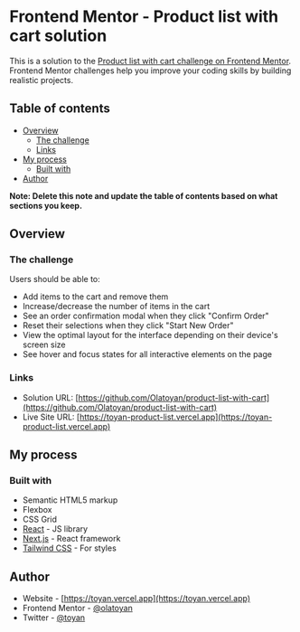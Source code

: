 # Frontend Mentor - Product list with cart solution

This is a solution to the [Product list with cart challenge on Frontend Mentor](https://www.frontendmentor.io/challenges/product-list-with-cart-5MmqLVAp_d). Frontend Mentor challenges help you improve your coding skills by building realistic projects.

## Table of contents

- [Overview](#overview)
  - [The challenge](#the-challenge)
  - [Links](#links)
- [My process](#my-process)
  - [Built with](#built-with)
- [Author](#author)

**Note: Delete this note and update the table of contents based on what sections you keep.**

## Overview

### The challenge

Users should be able to:

- Add items to the cart and remove them
- Increase/decrease the number of items in the cart
- See an order confirmation modal when they click "Confirm Order"
- Reset their selections when they click "Start New Order"
- View the optimal layout for the interface depending on their device's screen size
- See hover and focus states for all interactive elements on the page

### Links

- Solution URL: [https://github.com/Olatoyan/product-list-with-cart](https://github.com/Olatoyan/product-list-with-cart)
- Live Site URL: [https://toyan-product-list.vercel.app](https://toyan-product-list.vercel.app)

## My process

### Built with

- Semantic HTML5 markup
- Flexbox
- CSS Grid
- [React](https://reactjs.org/) - JS library
- [Next.js](https://nextjs.org/) - React framework
- [Tailwind CSS](https://tailwindcss.com/) - For styles

## Author

- Website - [https://toyan.vercel.app](https://toyan.vercel.app)
- Frontend Mentor - [@olatoyan](https://www.frontendmentor.io/profile/olatoyan)
- Twitter - [@toyan](https://www.twitter.com/_annonnymouss_)
